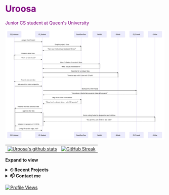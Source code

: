 <h1 style="color:purple;">Uroosa</h1>
                                                                                                                                                
<p style="color:purple;">Junior CS student at Queen's University</p>

[![Mermaid Sequence Diagram](https://raw.githubusercontent.com/uroosaimtiaz/uroosaimtiaz/main/mermaid_sequence_diagram.png)](https://mermaid.js.org/intro/)

<table>
  <tr>
    <td>
      <a href="https://github.com/anuraghazra/github-readme-stats"><img align="center" src="https://github-readme-stats.vercel.app/api?username=uroosaimtiaz&show_icons=true&include_all_commits=true&theme=buefy&hide_border=true&count_private=true" alt="Uroosa's github stats" /></a>
    </td>
    <td>
      <a href="https://git.io/streak-stats"><img align="center" src="https://streak-stats.demolab.com?user=uroosaimtiaz&theme=buefy&hide_border=true" alt="GitHub Streak" /></a>
    </td>
  </tr>
  <tr>
</table>

<strong>Expand to view</strong>
<details>
  <summary><strong>⏲ Recent Projects</strong></summary>
  <a href="https://github.com/uroosaimtiaz/uroosaimtiaz"><img align="center" src="https://github-readme-stats.vercel.app/api/pin/?username=uroosaimtiaz&repo=uroosaimtiaz&theme=buefy" alt="Readme Profile"></a>
  <a href="https://github.com/uroosaimtiaz/uroosaimtiaz.github.io"><img align="center" src="https://github-readme-stats.vercel.app/api/pin/?username=uroosaimtiaz&repo=uroosaimtiaz.github.io&theme=buefy" alt="Personal Site"></a>
</details>
<details>
  <summary><strong>📫 Contact me</strong></summary>
    <a href="mailto:uroosa741@gmail.com"><img src="https://img.shields.io/badge/email-me-blueviolet" alt="Email"></a>
</details>


[![Profile Views](https://komarev.com/ghpvc/?username=uroosaimtiaz&style=flat-square&color=blueviolet)](https://github.com/antonkomarev/github-profile-views-counter)


<!--
**uroosaimtiaz/uroosaimtiaz** is a ✨ _special_ ✨ repository because its `README.md` (this file) appears on your GitHub profile.

Here are some ideas to get you started:

- 🔭 I’m currently working on ...
- 🌱 I’m currently learning ...
- 👯 I’m looking to collaborate on ...
- 🤔 I’m looking for help with ...
- 💬 Ask me about ...
- 📫 How to reach me: ...
- 😄 Pronouns: ...
- ⚡ Fun fact: ...
-->
